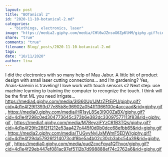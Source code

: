 ```yaml
---
layout: post
title: "BOTanical 2"
id: "2020-11-10-botanical-2.md"
categories:
  - "biothings, electronics, laser"
image: "https://media2.giphy.com/media/CHl6wJZnsoG6Zp6lHM/giphy.gif?cid=4d1e4f293d4005916c9d440d4e0099ad206dcaaca2e03255&rid=giphy.gif"
share: "true"
comments: "true"
filename: Blog/_posts/2020-11-10-botanical-2.md
tags: 
date: "10/11/2020"
author: lina
---
```


I did the electronics with so many help of Mau Jabur. A little bit of product design with small laser cutting connections... and I’m gardening? Yes, Anais-karenin is traveling! I love work with touch sensors s2
Next step: use machine learning to training the computer to recognize the touch. I think will be the first ML you need irrigate...
https://media4.giphy.com/media/3lG60Up1JMzZFtEiPU/giphy.gif?cid=4d1e4f29ff393d77e85b8e36902a054ff1366100e4accaad&rid=giphy.gif , https://media0.giphy.com/media/HR1syL8Se3I9O0ZaBX/giphy.gif?cid=4d1e4f298c0ed304773645c373b6e382dc33097577113f83&rid=giphy.gif , https://media1.giphy.com/media/M7BeyziFYzC61B3TQs/giphy.gif?cid=4d1e4f29fc28f2f1212e53aa427c445f0d0b0dcc68efbb65&rid=giphy.gif , https://media2.giphy.com/media/TUGvvNyIJxMWmF5EDW/giphy.gif?cid=4d1e4f29da57926f214073cdf8be5a4b02c30cb3abc54a39&rid=giphy.gif , https://media0.giphy.com/media/oudZcxcFqya1QThvor/giphy.gif?cid=4d1e4f29eb447ef081ac97ef5112b7d998888ef74c2762a6&rid=giphy.gif